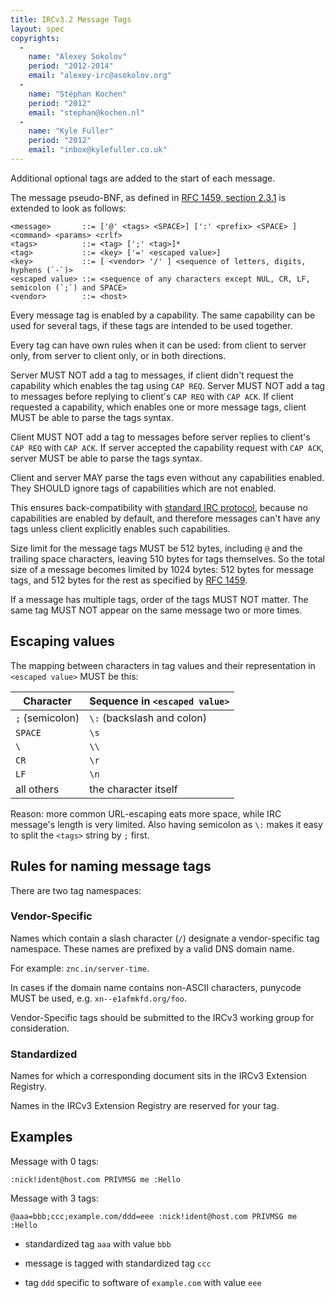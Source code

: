 ```yaml
---
title: IRCv3.2 Message Tags
layout: spec
copyrights:
  -
    name: "Alexey Sokolov"
    period: "2012-2014"
    email: "alexey-irc@asokolov.org"
  -
    name: "Stéphan Kochen"
    period: "2012"
    email: "stephan@kochen.nl"
  -
    name: "Kyle Fuller"
    period: "2012"
    email: "inbox@kylefuller.co.uk"
---
```

Additional optional tags are added to the start of each message.

The message pseudo-BNF, as defined in [RFC 1459, section 2.3.1][rfc1459] is extended to look as follows:

	<message>       ::= ['@' <tags> <SPACE>] [':' <prefix> <SPACE> ] <command> <params> <crlf>
	<tags>          ::= <tag> [';' <tag>]*
	<tag>           ::= <key> ['=' <escaped value>]
	<key>           ::= [ <vendor> '/' ] <sequence of letters, digits, hyphens (`-`)>
	<escaped value> ::= <sequence of any characters except NUL, CR, LF, semicolon (`;`) and SPACE>
	<vendor>        ::= <host>

Every message tag is enabled by a capability. The same capability can be used for several tags, if these tags
are intended to be used together.

Every tag can have own rules when it can be used: from client to server only, from server to client only, or in both directions.

Server MUST NOT add a tag to messages, if client didn't request the capability which enables the tag using `CAP REQ`.
Server MUST NOT add a tag to messages before replying to client's `CAP REQ` with `CAP ACK`.
If client requested a capability, which enables one or more message tags, client MUST be able to parse the tags syntax.

Client MUST NOT add a tag to messages before server replies to client's `CAP REQ` with `CAP ACK`.
If server accepted the capability request with `CAP ACK`, server MUST be able to parse the tags syntax.

Client and server MAY parse the tags even without any capabilities enabled.
They SHOULD ignore tags of capabilities which are not enabled.

This ensures back-compatibility with [standard IRC protocol][rfc1459],
because no capabilities are enabled by default,
and therefore messages can't have any tags unless client explicitly enables such capabilities.

Size limit for the message tags MUST be 512 bytes, including `@` and the trailing space characters, leaving 510 bytes for tags themselves.
So the total size of a message becomes limited by 1024 bytes: 512 bytes for message tags, and 512 bytes for the rest as specified by [RFC 1459][rfc1459].

If a message has multiple tags, order of the tags MUST NOT matter.
The same tag MUST NOT appear on the same message two or more times.

## Escaping values

The mapping between characters in tag values and their representation in `<escaped value>` MUST be this:

| Character       | Sequence in `<escaped value>` |
|-----------------|-------------------------------|
| `;` (semicolon) | `\:` (backslash and colon)    |
| `SPACE`         | `\s`                          |
| `\`             | `\\`                          |
| `CR`            | `\r`                          |
| `LF`            | `\n`                          |
| all others      | the character itself          |

Reason: more common URL-escaping eats more space, while IRC message's length is very limited.
Also having semicolon as `\:` makes it easy to split the `<tags>` string by `;` first.

## Rules for naming message tags

There are two tag namespaces:

### Vendor-Specific

Names which contain a slash character (`/`) designate a vendor-specific tag namespace.
These names are prefixed by a valid DNS domain name.

For example: `znc.in/server-time`.

In cases if the domain name contains non-ASCII characters, punycode MUST be used,
e.g. `xn--e1afmkfd.org/foo`.

Vendor-Specific tags should be submitted to the IRCv3 working group for consideration.

### Standardized

Names for which a corresponding document sits in the IRCv3 Extension Registry.

Names in the IRCv3 Extension Registry are reserved for your tag.

## Examples

Message with 0 tags:

	:nick!ident@host.com PRIVMSG me :Hello

Message with 3 tags:

	@aaa=bbb;ccc;example.com/ddd=eee :nick!ident@host.com PRIVMSG me :Hello

* standardized tag `aaa` with value `bbb`

* message is tagged with standardized tag `ccc`

* tag `ddd` specific to software of `example.com` with value `eee`



[rfc1459]: http://tools.ietf.org/html/rfc1459#section-2.3.1
